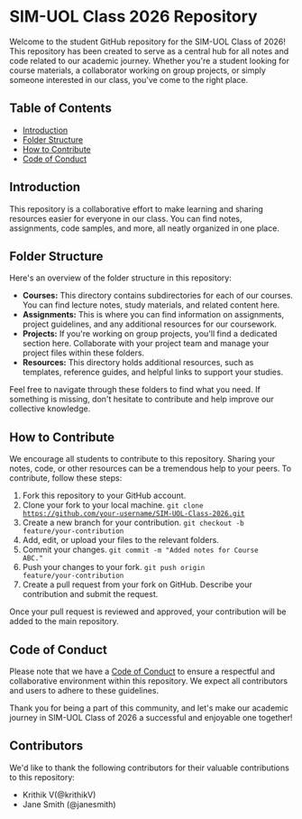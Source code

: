 # SIM-UOL Class 2026 Repository

Welcome to the student GitHub repository for the SIM-UOL Class of 2026! This repository has been created to serve as a central hub for all notes and code related to our academic journey. Whether you're a student looking for course materials, a collaborator working on group projects, or simply someone interested in our class, you've come to the right place.

## Table of Contents

- [Introduction](#introduction)
- [Folder Structure](#folder-structure)
- [How to Contribute](#how-to-contribute)
- [Code of Conduct](#code-of-conduct)

## Introduction

This repository is a collaborative effort to make learning and sharing resources easier for everyone in our class. You can find notes, assignments, code samples, and more, all neatly organized in one place.

## Folder Structure

Here's an overview of the folder structure in this repository:

- **Courses:** This directory contains subdirectories for each of our courses. You can find lecture notes, study materials, and related content here.
- **Assignments:** This is where you can find information on assignments, project guidelines, and any additional resources for our coursework.
- **Projects:** If you're working on group projects, you'll find a dedicated section here. Collaborate with your project team and manage your project files within these folders.
- **Resources:** This directory holds additional resources, such as templates, reference guides, and helpful links to support your studies.

Feel free to navigate through these folders to find what you need. If something is missing, don't hesitate to contribute and help improve our collective knowledge.

## How to Contribute

We encourage all students to contribute to this repository. Sharing your notes, code, or other resources can be a tremendous help to your peers. To contribute, follow these steps:

1. Fork this repository to your GitHub account.
2. Clone your fork to your local machine.
<code>git clone https://github.com/your-username/SIM-UOL-Class-2026.git</code>
3. Create a new branch for your contribution.
<code>git checkout -b feature/your-contribution</code>
4. Add, edit, or upload your files to the relevant folders.
5. Commit your changes.
<code>git commit -m "Added notes for Course ABC."</code>
6. Push your changes to your fork.
<code>git push origin feature/your-contribution</code>
7. Create a pull request from your fork on GitHub. Describe your contribution and submit the request.

Once your pull request is reviewed and approved, your contribution will be added to the main repository.

## Code of Conduct

Please note that we have a [Code of Conduct](CODE_OF_CONDUCT.md) to ensure a respectful and collaborative environment within this repository. We expect all contributors and users to adhere to these guidelines.

Thank you for being a part of this community, and let's make our academic journey in SIM-UOL Class of 2026 a successful and enjoyable one together!

## Contributors

We'd like to thank the following contributors for their valuable contributions to this repository:

- Krithik V(@krithikV)
- Jane Smith (@janesmith)

